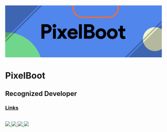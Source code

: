 ![image](https://github.com/PixelBoot/PixelBoot/blob/master/images/PixelBoot.png)

# PixelBoot

## Recognized Developer

### <ins>Links</ins>

<br />
  <a href="https://bootingpixels@gmail.com">
    <img src="/PixelBoot/PixelBoot/raw/master/images/email.png">
  <a href="https://pixelboot.github.io">
    <img src="/PixelBoot/PixelBoot/raw/master/images/website.png">
  <a href="https://t.me/PixelBoot">
    <img src="/PixelBoot/PixelBoot/raw/master/images/telegram.png">
  <a href="https://forum.xda-developers.com/member.php?u=8086838">
    <img src="/PixelBoot/PixelBoot/raw/master/images/xda.png">
  </a>

